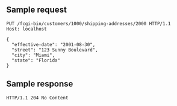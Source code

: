
Sample request
--------------

    PUT /fcgi-bin/customers/1000/shipping-addresses/2000 HTTP/1.1
    Host: localhost

    {
      "effective-date": "2001-08-30",
      "street": "123 Sunny Boulevard",
      "city": "Miami",
      "state": "Florida"
    }

Sample response
---------------

    HTTP/1.1 204 No Content

